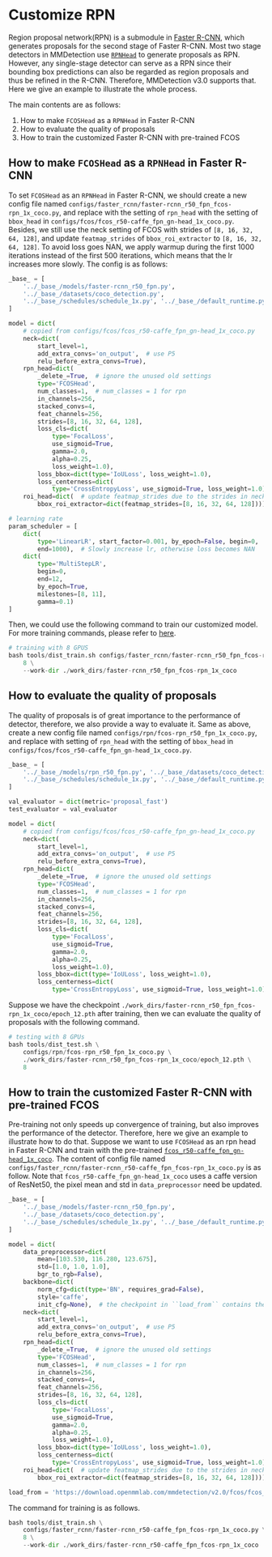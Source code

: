 # Customize RPN

Region proposal network(RPN) is a submodule in [Faster R-CNN](https://arxiv.org/abs/1506.01497), which generates proposals for the second stage of Faster R-CNN. Most two stage detectors in MMDetection use [`RPNHead`](https://github.com/open-mmlab/mmdetection/blob/dev-3.x/mmdet/models/dense_heads/rpn_head.py) to generate proposals as RPN. However, any single-stage detector can serve as a RPN since their bounding box predictions can also be regarded as region proposals and thus be refined in the R-CNN. Therefore, MMDetection v3.0 supports that. Here we give an example to illustrate the whole process.

The main contents are as follows:

1. How to make `FCOSHead` as a `RPNHead` in Faster R-CNN
2. How to evaluate the quality of proposals
3. How to train the customized Faster R-CNN with pre-trained FCOS

## How to make `FCOSHead` as a `RPNHead` in Faster R-CNN

To set `FCOSHead` as an `RPNHead` in Faster R-CNN, we should create a new config file named `configs/faster_rcnn/faster-rcnn_r50_fpn_fcos-rpn_1x_coco.py`, and replace with the setting of `rpn_head` with the setting of `bbox_head` in `configs/fcos/fcos_r50-caffe_fpn_gn-head_1x_coco.py`. Besides, we still use the neck setting of FCOS with strides of `[8, 16, 32, 64, 128]`, and update `featmap_strides` of `bbox_roi_extractor` to `[8, 16, 32, 64, 128]`. To avoid loss goes NAN, we apply warmup during the first 1000 iterations instead of the first 500 iterations, which means that the lr increases more slowly. The config is as follows:

```python
_base_ = [
    '../_base_/models/faster-rcnn_r50_fpn.py',
    '../_base_/datasets/coco_detection.py',
    '../_base_/schedules/schedule_1x.py', '../_base_/default_runtime.py'
]

model = dict(
    # copied from configs/fcos/fcos_r50-caffe_fpn_gn-head_1x_coco.py
    neck=dict(
        start_level=1,
        add_extra_convs='on_output',  # use P5
        relu_before_extra_convs=True),
    rpn_head=dict(
        _delete_=True,  # ignore the unused old settings
        type='FCOSHead',
        num_classes=1,  # num_classes = 1 for rpn
        in_channels=256,
        stacked_convs=4,
        feat_channels=256,
        strides=[8, 16, 32, 64, 128],
        loss_cls=dict(
            type='FocalLoss',
            use_sigmoid=True,
            gamma=2.0,
            alpha=0.25,
            loss_weight=1.0),
        loss_bbox=dict(type='IoULoss', loss_weight=1.0),
        loss_centerness=dict(
            type='CrossEntropyLoss', use_sigmoid=True, loss_weight=1.0)),
    roi_head=dict(  # update featmap_strides due to the strides in neck
        bbox_roi_extractor=dict(featmap_strides=[8, 16, 32, 64, 128])))

# learning rate
param_scheduler = [
    dict(
        type='LinearLR', start_factor=0.001, by_epoch=False, begin=0,
        end=1000),  # Slowly increase lr, otherwise loss becomes NAN
    dict(
        type='MultiStepLR',
        begin=0,
        end=12,
        by_epoch=True,
        milestones=[8, 11],
        gamma=0.1)
]
```

Then, we could use the following command to train our customized model. For more training commands, please refer to [here](https://github.com/open-mmlab/mmdetection/blob/dev-3.x/docs/en/1_exist_data_model.md).

```python
# training with 8 GPUS
bash tools/dist_train.sh configs/faster_rcnn/faster-rcnn_r50_fpn_fcos-rpn_1x_coco.py \
    8 \
    --work-dir ./work_dirs/faster-rcnn_r50_fpn_fcos-rpn_1x_coco
```

## How to evaluate the quality of proposals

The quality of proposals is of great importance to the performance of detector, therefore, we also provide a way to evaluate it. Same as above, create a new config file named `configs/rpn/fcos-rpn_r50_fpn_1x_coco.py`, and replace with setting of `rpn_head` with the setting of `bbox_head` in `configs/fcos/fcos_r50-caffe_fpn_gn-head_1x_coco.py`.

```python
_base_ = [
    '../_base_/models/rpn_r50_fpn.py', '../_base_/datasets/coco_detection.py',
    '../_base_/schedules/schedule_1x.py', '../_base_/default_runtime.py'
]

val_evaluator = dict(metric='proposal_fast')
test_evaluator = val_evaluator

model = dict(
    # copied from configs/fcos/fcos_r50-caffe_fpn_gn-head_1x_coco.py
    neck=dict(
        start_level=1,
        add_extra_convs='on_output',  # use P5
        relu_before_extra_convs=True),
    rpn_head=dict(
        _delete_=True,  # ignore the unused old settings
        type='FCOSHead',
        num_classes=1,  # num_classes = 1 for rpn
        in_channels=256,
        stacked_convs=4,
        feat_channels=256,
        strides=[8, 16, 32, 64, 128],
        loss_cls=dict(
            type='FocalLoss',
            use_sigmoid=True,
            gamma=2.0,
            alpha=0.25,
            loss_weight=1.0),
        loss_bbox=dict(type='IoULoss', loss_weight=1.0),
        loss_centerness=dict(
            type='CrossEntropyLoss', use_sigmoid=True, loss_weight=1.0)))
```

Suppose we have the checkpoint `./work_dirs/faster-rcnn_r50_fpn_fcos-rpn_1x_coco/epoch_12.pth` after training, then we can evaluate the quality of proposals with the following command.

```python
# testing with 8 GPUs
bash tools/dist_test.sh \
    configs/rpn/fcos-rpn_r50_fpn_1x_coco.py \
    ./work_dirs/faster-rcnn_r50_fpn_fcos-rpn_1x_coco/epoch_12.pth \
    8
```

## How to train the customized Faster R-CNN with pre-trained FCOS

Pre-training not only speeds up convergence of training, but also improves the performance of the detector. Therefore, here we give an example to illustrate how to do that. Suppose we want to use `FCOSHead` as an rpn head in Faster R-CNN and train with the pre-trained [`fcos_r50-caffe_fpn_gn-head_1x_coco`](https://download.openmmlab.com/mmdetection/v2.0/fcos/fcos_r50_caffe_fpn_gn-head_1x_coco/fcos_r50_caffe_fpn_gn-head_1x_coco-821213aa.pth). The content of config file named `configs/faster_rcnn/faster-rcnn_r50-caffe_fpn_fcos-rpn_1x_coco.py` is as follow. Note that `fcos_r50-caffe_fpn_gn-head_1x_coco` uses a caffe version of ResNet50, the pixel mean and std in `data_preprocessor` need be updated.

```python
_base_ = [
    '../_base_/models/faster-rcnn_r50_fpn.py',
    '../_base_/datasets/coco_detection.py',
    '../_base_/schedules/schedule_1x.py', '../_base_/default_runtime.py'
]

model = dict(
    data_preprocessor=dict(
        mean=[103.530, 116.280, 123.675],
        std=[1.0, 1.0, 1.0],
        bgr_to_rgb=False),
    backbone=dict(
        norm_cfg=dict(type='BN', requires_grad=False),
        style='caffe',
        init_cfg=None),  # the checkpoint in ``load_from`` contains the weights of backbone
    neck=dict(
        start_level=1,
        add_extra_convs='on_output',  # use P5
        relu_before_extra_convs=True),
    rpn_head=dict(
        _delete_=True,  # ignore the unused old settings
        type='FCOSHead',
        num_classes=1,  # num_classes = 1 for rpn
        in_channels=256,
        stacked_convs=4,
        feat_channels=256,
        strides=[8, 16, 32, 64, 128],
        loss_cls=dict(
            type='FocalLoss',
            use_sigmoid=True,
            gamma=2.0,
            alpha=0.25,
            loss_weight=1.0),
        loss_bbox=dict(type='IoULoss', loss_weight=1.0),
        loss_centerness=dict(
            type='CrossEntropyLoss', use_sigmoid=True, loss_weight=1.0)),
    roi_head=dict(  # update featmap_strides due to the strides in neck
        bbox_roi_extractor=dict(featmap_strides=[8, 16, 32, 64, 128])))

load_from = 'https://download.openmmlab.com/mmdetection/v2.0/fcos/fcos_r50_caffe_fpn_gn-head_1x_coco/fcos_r50_caffe_fpn_gn-head_1x_coco-821213aa.pth'
```

The command for training is as follows.

```python
bash tools/dist_train.sh \
    configs/faster_rcnn/faster-rcnn_r50-caffe_fpn_fcos-rpn_1x_coco.py \
    8 \
    --work-dir ./work_dirs/faster-rcnn_r50-caffe_fpn_fcos-rpn_1x_coco
```

